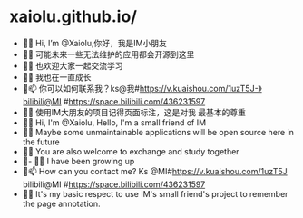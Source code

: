 # xaiolu.github.io/





- 👋👋 Hi, I’m @Xaiolu,你好，我是IM小朋友
- 👋👀 可能未来一些无法维护的应用都会开源到这里
- 👋🌱 也欢迎大家一起交流学习
- 👋💞️ 我也在一直成长
- 👋📫 你可以如何联系我？ks@我#https://v.kuaishou.com/1uzT5J-》bilibili@MI #https://space.bilibili.com/436231597
- 👋💞️ 使用IM大朋友的项目记得页面标注，这是对我 最基本的尊重
- 👋👋 Hi, I'm @Xaiolu, Hello, I'm a small friend of IM
- 👋👀 Maybe some unmaintainable applications will be open source here in the future
- 👋🌱 You are also welcome to exchange and study together
- 👋- 👋💞 I have been growing up
- 👋📫 How can you contact me? Ks @MI#https://v.kuaishou.com/1uzT5J   bilibili@MI #https://space.bilibili.com/436231597
- 👋💞 It's my basic respect to use IM's small friend's project to remember the page annotation.
